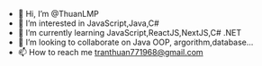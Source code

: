 - 👋 Hi, I’m @ThuanLMP
- 👀 I’m interested in JavaScript,Java,C#
- 🌱 I’m currently learning JavaScript,ReactJS,NextJS,C# .NET
- 💞️ I’m looking to collaborate on Java OOP, argorithm,database...
- 📫 How to reach me tranthuan771968@gmail.com

<!---
ThuanLMP/ThuanLMP is a ✨ special ✨ repository because its `README.md` (this file) appears on your GitHub profile.
You can click the Preview link to take a look at your changes.
--->
